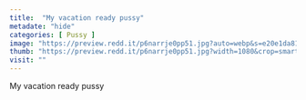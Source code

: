 ```yaml
---
title:  "My vacation ready pussy"
metadate: "hide"
categories: [ Pussy ]
image: "https://preview.redd.it/p6narrje0pp51.jpg?auto=webp&s=e20e1da8177e6f64ff11a47bd444cb88dff02d8a"
thumb: "https://preview.redd.it/p6narrje0pp51.jpg?width=1080&crop=smart&auto=webp&s=74989b4ec428cfd7c435904b5be814ee8e08d7fd"
visit: ""
---
```

My vacation ready pussy
